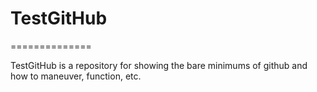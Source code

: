 # TestGitHub
==============

TestGitHub is a repository for showing the bare minimums of github and how to maneuver, function, etc.
